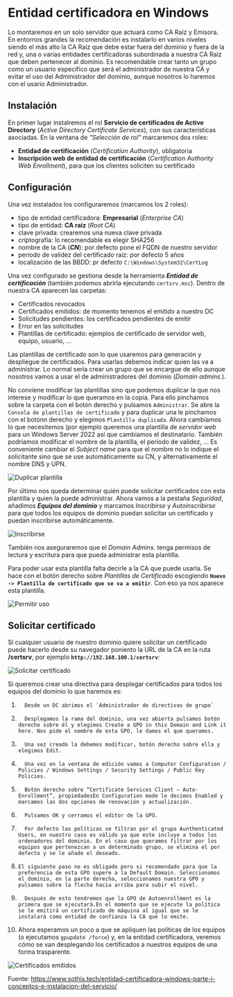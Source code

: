 # Entidad certificadora en Windows
Lo montaremos en un solo servidor que actuará como CA Raíz y Emisora. En entornos grandes la recomendación es instalarlo en varios niveles siendo el más alto la CA Raíz que debe estar fuera del dominio y fuera de la red y, una o varias entidades certificadoras subordinada a nuestra CA Raíz que deben pertenecer al dominio. Es recomendable crear tanto un grupo como un usuario especifico que será el administrador de nuestra CA y evitar el uso del Administrador del dominio, aunque nosotros lo haremos con el usario Administrador.

## Instalación
En primer lugar instalremos el rol **Servicio de certificados de Active Directory** (_Active Directory Certificate Services_), con sus características asociadas. En la ventana de _"Selección de rol"_ marcaremos dos roles:
- **Entidad de certificación** (_Certification Authority_), obligatoria
- **Inscripción web de entidad de certificación** (_Certification Authority Web Enrollment_), para que los clientes soliciten su certificado

## Configuración
Una vez instalados los configuraremos (marcamos los 2 roles):
- tipo de entidad certificadora: **Empresarial** (_Enterprise CA_)
- tipo de entidad: **CA raíz** (_Root CA_)
- clave privada: crearemos una nueva clave privada
- criptografía: lo recomendable es elegir SHA256
- nombre de la CA (**_CN_**): por defecto pone el FQDN de nuestro servidor
- periodo de validez del certificado raíz: por defecto 5 años
- localización de las BBDD: pr defecto `C:\Windows\System32\CertLog`

Una vez configurado se gestiona desde la herramienta **_Entidad de certificación_** (también podemos abrirla ejecutando `certsrv.msc`). Dentro de nuestra CA aparecen las carpetas:
- Certificados revocados
- Certificados emitidos: de momento tenemos el emitido a nuestro DC
- Solicitudes pendientes: los certificados pendientes de emitir
- Error en las solicitudes
- Plantillas de certificado: ejemplos de certificado de servidor web, equipo, usuario, ...

Las plantillas de certificado son lo que usaremos para generación y despliegue de certificados. Para usarlas debemos indicar quien las va a administrar. Lo normal sería crear un grupo que se encargue de ello aunque nosotros vamos a usar el de administradores del dominio (_Domain admins._).

No conviene modificar las plantillas sino que podemos duplicar la que nos interese y modificar lo que queramos en la copia. Para ello pinchamos sobre la carpeta con el botón derecho y pulsamos `Administrar`. Se abre la `Consola de plantillas de certificado` y para duplicar una le pinchamos con el botónn derecho y elegimos `Plantilla duplicada`. Ahora cambiamos lo que necesitemos (por ejemplo queremos una plantilla de _servidor web_ para un Windows Server 2022 así que cambiamos el destinatario. También podríamos modificar el nombre de la plantilla, el período de validez, ... Es conveniente cambiar el _Subject name_ para que el nombre no lo indique el solicitante sino que se use automáticamente su CN, y alternativamente el nombre DNS y UPN.

![Duplicar plantilla](./media/CA-01-duplicar%20plantilla.png)

Por último nos queda determinar quién puede solicitar certificados con esta plantilla y quien la puede administrar. Ahora vamos a la pestaña _Seguridad_, añadimos **_Equipos del dominio_** y marcamos _Inscribirse_ y _Autoinscribirse_ para que todos los equipos de dominio puedan solicitar un certificado y puedan inscribirse automáticamente.

![Inscribirse](./media/CA-02-seguridad.png)

También nos aseguraremos que el _Domain Admins._ tenga permisos de lectura y escritura para que pueda administrar esta plantilla.

Para poder usar esta plantilla falta decirle a la CA que puede usarla. Se hace con el botón derecho sobre _Plantillas de Certificado_ escogiendo **`Nuevo -> Plantilla de certificado que se va a emitir`**. Con eso ya nos aparece esta plantilla.

![Permitir uso](./media/CA-03-permitirUso.png)

## Solicitar certificado
Si cualquier usuario de nuestro dominio quiere solicitar un certificado puede hacerlo desde su navegador poniento la URL de la CA en la ruta **/certsrv**, por ejemplo **`http://192.168.100.1/certsrv`**:

![Solicitar certificado](./media/CA-04-solicitar.png)

Si queremos crear una directiva para desplegar certificados para todos los equipos del dominio lo que haremos es: 
1.       Desde un DC abrimos el `Administrador de directivas de grupo`
2.       Desplegamos la rama del dominio, una vez abierta pulsamos botón derecho sobre él y elegimos Create a GPO in this Domain and Link it here. Nos pide el nombre de esta GPO, le damos el que queramos.
3.       Una vez creado la debemos modificar, botón derecho sobre ella y elegimos Edit.
4.       Una vez en la ventana de edición vamos a Computer Configuration / Policies / Windows Settings / Security Settings / Public Key Policies.
5.       Botón derecho sobre “Certificate Services Client – Auto-Enrollment”, propiedadesEn Configuration mode le decimos Enabled y marcamos las dos opciones de renovación y actualización.
6.       Pulsamos OK y cerramos el editor de la GPO.
7.       Por defecto las políticas se filtran por el grupo Aunthenticated Users, en nuestro caso es válido ya que este incluye a todos los ordenadores del dominio. En el caso que queramos filtrar por los equipos que pertenezcan a un determinado grupo, se elimina el por defecto y se le añade el deseado.
8.     El siguiente paso no es obligado pero si recomendado para que la preferencia de esta GPO supere a la Default Domain. Seleccionamos el dominio, en la parte derecha, seleccionamos nuestra GPO y pulsamos sobre la flecha hacia arriba para subir el nivel.
9.       Después de esto tendremos que la GPO de Autoenrollment es la primera que se ejecutará.En el momento que se ejecute la política se le emitirá un certificado de máquina al igual que se le instalará como entidad de confianza la CA que lo emite.
10.   Ahora esperamos un poco a que se apliquen las políticas de los equipos (o ejecutamos `gpupdate /force`) y, en la entidad certificadora, veremos cómo se van desplegando los certificados a nuestros equipos de una forma trasparente.

![Certificados emitidos](./media/CA-05-certEmitidos.png)

Fuente: <https://www.sothis.tech/entidad-certificadora-windows-parte-i-conceptos-e-instalacion-del-servicio/>
